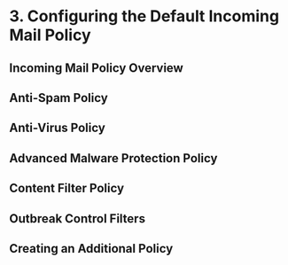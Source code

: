 # 3. Configuring the Default Incoming Mail Policy

## Incoming Mail Policy Overview

## Anti-Spam Policy

## Anti-Virus Policy

## Advanced Malware Protection Policy

## Content Filter Policy

## Outbreak Control Filters

## Creating an Additional Policy

